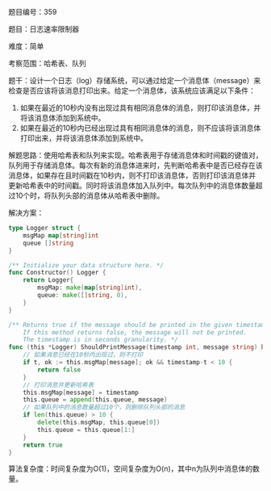 题目编号：359

题目：日志速率限制器

难度：简单

考察范围：哈希表、队列

题干：设计一个日志（log）存储系统，可以通过给定一个消息体（message）来检查是否应该将该消息打印出来。给定一个消息体，该系统应该满足以下条件：

1. 如果在最近的10秒内没有出现过具有相同消息体的消息，则打印该消息体，并将该消息体添加到系统中。
2. 如果在最近的10秒内已经出现过具有相同消息体的消息，则不应该将该消息体打印出来，并将该消息体添加到系统中。

解题思路：使用哈希表和队列来实现。哈希表用于存储消息体和时间戳的键值对，队列用于存储消息体。每次有新的消息体进来时，先判断哈希表中是否已经存在该消息体，如果存在且时间戳在10秒内，则不打印该消息体，否则打印该消息体并更新哈希表中的时间戳。同时将该消息体加入队列中。每次队列中的消息体数量超过10个时，将队列头部的消息体从哈希表中删除。

解决方案：

```go
type Logger struct {
    msgMap map[string]int
    queue []string
}

/** Initialize your data structure here. */
func Constructor() Logger {
    return Logger{
        msgMap: make(map[string]int),
        queue: make([]string, 0),
    }
}

/** Returns true if the message should be printed in the given timestamp, otherwise returns false.
    If this method returns false, the message will not be printed.
    The timestamp is in seconds granularity. */
func (this *Logger) ShouldPrintMessage(timestamp int, message string) bool {
    // 如果消息已经在10秒内出现过，则不打印
    if t, ok := this.msgMap[message]; ok && timestamp-t < 10 {
        return false
    }
    // 打印消息并更新哈希表
    this.msgMap[message] = timestamp
    this.queue = append(this.queue, message)
    // 如果队列中的消息数量超过10个，则删除队列头部的消息
    if len(this.queue) > 10 {
        delete(this.msgMap, this.queue[0])
        this.queue = this.queue[1:]
    }
    return true
}
```

算法复杂度：时间复杂度为O(1)，空间复杂度为O(n)，其中n为队列中消息体的数量。
